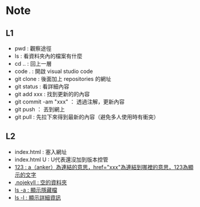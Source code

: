 # Note

## L1
- pwd : 觀察途徑
- ls : 看資料夾內的檔案有什麼
- cd .. : 回上一層
- code . : 開啟 visual studio code
- git clone : 後面加上 repositories 的網址
- git status : 看詳細內容
- git add xxx : 找到更新的的內容
- git commit -am "xxx" ： 透過注解，更新內容
- git push ： 丟到網上
- git pull : 先拉下來得到最新的內容（避免多人使用時有衝突）

## L2 
- index.html : 塞入網址
- index.html U : U代表還沒加到版本控管
- <a href="xxx">123 : a（anker）為連結的意思，href="xxx"為連結到哪裡的意思，123為顯示的文字
- .nojekyll : 空的資料夾
- ls -a : 顯示隱藏檔
- ls -l : 顯示詳細資訊
